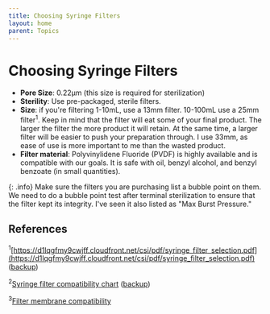 ```yaml
---
title: Choosing Syringe Filters
layout: home
parent: Topics
---
```


# Choosing Syringe Filters

* **Pore Size**: 0.22μm (this size is required for sterilization)
* **Sterility**: Use pre-packaged, sterile filters.
* **Size**: if you're filtering 1-10mL, use a 13mm filter. 10-100mL use a 25mm filter<sup>1</sup>. Keep in mind that the filter will eat some of your final product. The larger the filter the more product it will retain. At the same time, a larger filter will be easier to push your preparation through. I use 33mm, as ease of use is more important to me than the wasted product.
* **Filter material**: Polyvinylidene Fluoride (PVDF) is highly available and is compatible with our goals. It is safe with oil, benzyl alcohol, and benzyl benzoate (in small quantities).

{: .info}
Make sure the filters you are purchasing list a bubble point on them. We need to do a bubble point test after terminal sterilization to ensure that the filter kept its integrity. I've seen it also listed as "Max Burst Pressure."

## References

<sup>1</sup>[https://d1lqgfmy9cwjff.cloudfront.net/csi/pdf/syringe_filter_selection.pdf](https://d1lqgfmy9cwjff.cloudfront.net/csi/pdf/syringe_filter_selection.pdf) ([backup](/assets/PDFs/syringe_filter_selection.pdf))

<sup>2</sup>[Syringe filter compatibility chart](https://scientificfilters.com/pdf/SyringeFilterChemicalCompatibility.pdf) ([backup](/assets/PDFs/SyringeFilterChemicalCompatibility.pdf))

<sup>3</sup>[Filter membrane compatibility](https://www.cytivalifesciences.com/en/us/news-center/quick-reference-membrane-compatibility-10001)